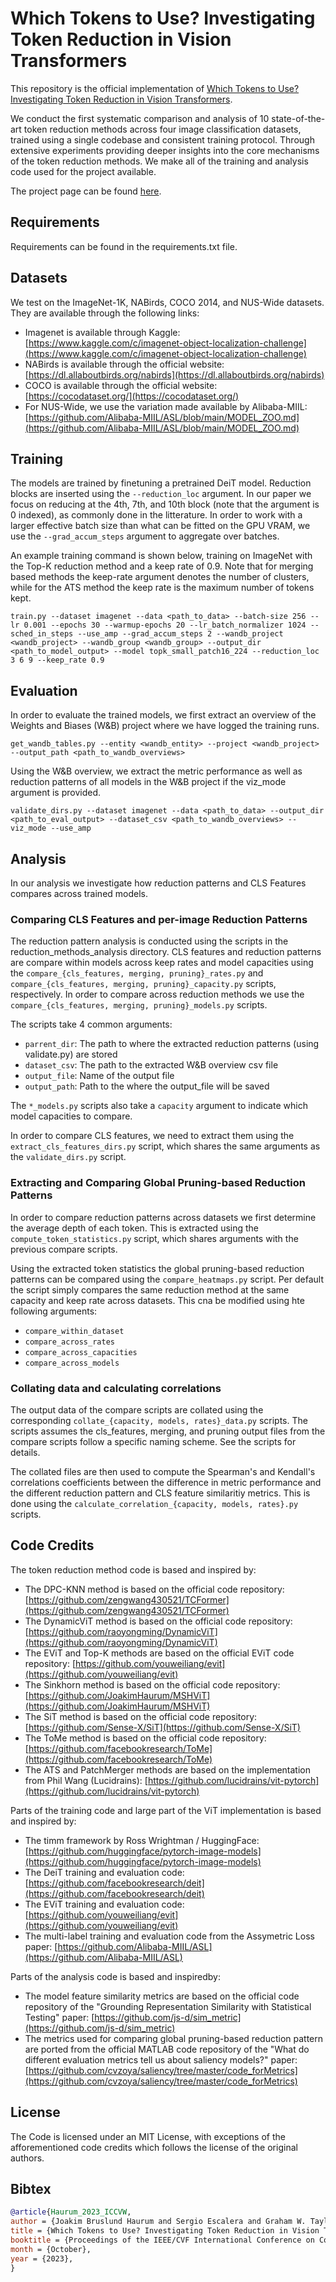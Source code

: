# Which Tokens to Use? Investigating Token Reduction in Vision Transformers

This repository is the official implementation of [Which Tokens to Use? Investigating Token Reduction in Vision Transformers](). 

We conduct the first systematic comparison and analysis of 10 state-of-the-art token reduction methods across four image classification datasets, trained using a single codebase and consistent training protocol. Through extensive experiments providing deeper insights into the core mechanisms of the token reduction methods. We make all of the training and analysis code used for the project available.

The project page can be found [here](http://vap.aau.dk/tokens).

## Requirements

Requirements can be found in the requirements.txt file. 

## Datasets

We test on the ImageNet-1K, NABirds, COCO 2014, and NUS-Wide datasets. They are available through the following links:

- Imagenet is available through Kaggle: [https://www.kaggle.com/c/imagenet-object-localization-challenge](https://www.kaggle.com/c/imagenet-object-localization-challenge)
- NABirds is available through the official website: [https://dl.allaboutbirds.org/nabirds](https://dl.allaboutbirds.org/nabirds)
- COCO is available through the official website: [https://cocodataset.org/](https://cocodataset.org/)
- For NUS-Wide, we use the variation made available by Alibaba-MIIL: [https://github.com/Alibaba-MIIL/ASL/blob/main/MODEL_ZOO.md](https://github.com/Alibaba-MIIL/ASL/blob/main/MODEL_ZOO.md)


## Training

The models are trained by finetuning a pretrained DeiT model. Reduction blocks are inserted using the `--reduction_loc` argument. In our paper we focus on reducing at the 4th, 7th, and 10th block (note that the argument is 0 indexed), as commonly done in the litterature. In order to work with a larger effective batch size than what can be fitted on the GPU VRAM, we use the `--grad_accum_steps` argument to aggregate over batches.

An example training command is shown below, training on ImageNet with the Top-K reduction method and a keep rate of 0.9. Note that for merging based methods the keep-rate argument denotes the number of clusters, while for the ATS method the keep rate is the maximum number of tokens kept.

```
train.py --dataset imagenet --data <path_to_data> --batch-size 256 --lr 0.001 --epochs 30 --warmup-epochs 20 --lr_batch_normalizer 1024 --sched_in_steps --use_amp --grad_accum_steps 2 --wandb_project <wandb_project> --wandb_group <wandb_group> --output_dir <path_to_model_output> --model topk_small_patch16_224 --reduction_loc 3 6 9 --keep_rate 0.9
```

## Evaluation

In order to evaluate the trained models, we first extract an overview of the Weights and Biases (W&B) project where we have logged the training runs.

```
get_wandb_tables.py --entity <wandb_entity> --project <wandb_project> --output_path <path_to_wandb_overviews>
```

Using the W&B overview, we extract the metric performance as well as reduction patterns of all models in the W&B project if the viz_mode argument is provided.

```
validate_dirs.py --dataset imagenet --data <path_to_data> --output_dir <path_to_eval_output> --dataset_csv <path_to_wandb_overviews> --viz_mode --use_amp
```

## Analysis

In our analysis we investigate how reduction patterns and CLS Features compares across trained models.

### Comparing CLS Features and per-image Reduction Patterns 

The reduction pattern analysis is conducted using the scripts in the reduction_methods_analysis directory.
CLS features and reduction patterns are compare within models across keep rates and model capacities using the `compare_{cls_features, merging, pruning}_rates.py` and `compare_{cls_features, merging, pruning}_capacity.py` scripts, respectively. In order to compare across reduction methods we use the `compare_{cls_features, merging, pruning}_models.py` scripts.

The scripts take 4 common arguments:
- `parrent_dir`: The path to where the extracted reduction patterns (using validate.py) are stored
- `dataset_csv`: The path to the extracted W&B overview csv file
- `output_file`: Name of the output file
- `output_path`: Path to the where the output_file will be saved

The `*_models.py` scripts also take a `capacity` argument to indicate which model capacities to compare.

In order to compare CLS features, we need to extract them using the `extract_cls_features_dirs.py` script, which shares the same arguments as the `validate_dirs.py` script.

### Extracting and Comparing Global Pruning-based Reduction Patterns

In order to compare reduction patterns across datasets we first determine the average depth of each token. This is extracted using the `compute_token_statistics.py` script, which shares arguments with the previous compare scripts.

Using the extracted token statistics the global pruning-based reduction patterns can be compared using the `compare_heatmaps.py` script.
Per default the script simply compares the same reduction method at the same capacity and keep rate across datasets. This cna be modified using hte following arguments:
- `compare_within_dataset`
- `compare_across_rates`
- `compare_across_capacities`
- `compare_across_models`

### Collating data and calculating correlations

The output data of the compare scripts are collated using the corresponding `collate_{capacity, models, rates}_data.py` scripts. The scripts assumes the cls_features, merging, and pruning output files from the compare scripts follow a specific naming scheme. See the scripts for details.

The collated files are then used to compute the Spearman's and Kendall's correlations coefficients between the difference in metric performance and the different reduction pattern and CLS feature similaritiy metrics. This is done using the `calculate_correlation_{capacity, models, rates}.py` scripts.



## Code Credits

The token reduction method code is based and inspired by:
- The DPC-KNN method is based on the official code repository: [https://github.com/zengwang430521/TCFormer](https://github.com/zengwang430521/TCFormer)
- The DynamicViT method is based on the official code repository: [https://github.com/raoyongming/DynamicViT](https://github.com/raoyongming/DynamicViT)
- The EViT and Top-K methods are based on the official EViT code repository: [https://github.com/youweiliang/evit](https://github.com/youweiliang/evit)
- The Sinkhorn method is based on the official code repository: [https://github.com/JoakimHaurum/MSHViT](https://github.com/JoakimHaurum/MSHViT)
- The SiT method is based on the official code repository: [https://github.com/Sense-X/SiT](https://github.com/Sense-X/SiT)
- The ToMe method is based on the official code repository: [https://github.com/facebookresearch/ToMe](https://github.com/facebookresearch/ToMe)
- The ATS and PatchMerger methods are based on the implementation from Phil Wang (Lucidrains): [https://github.com/lucidrains/vit-pytorch](https://github.com/lucidrains/vit-pytorch)

Parts of the training code and large part of the ViT implementation is based and inspired by:
- The timm framework by Ross Wrightman / HuggingFace: [https://github.com/huggingface/pytorch-image-models](https://github.com/huggingface/pytorch-image-models)
- The DeiT training and evaluation code: [https://github.com/facebookresearch/deit](https://github.com/facebookresearch/deit)
- The EViT training and evaluation code: [https://github.com/youweiliang/evit](https://github.com/youweiliang/evit)
- The multi-label training and evaluation code from the Assymetric Loss paper: [https://github.com/Alibaba-MIIL/ASL](https://github.com/Alibaba-MIIL/ASL)

Parts of the analysis code is based and inspiredby:
- The model feature similarity metrics are based on the official code repository of the "Grounding Representation Similarity with Statistical Testing" paper: [https://github.com/js-d/sim_metric](https://github.com/js-d/sim_metric)
- The metrics used for comparing global pruning-based reduction pattern are ported from the official MATLAB code repository of the "What do different evaluation metrics tell us about saliency models?" paper: [https://github.com/cvzoya/saliency/tree/master/code_forMetrics](https://github.com/cvzoya/saliency/tree/master/code_forMetrics)

## License

The Code is licensed under an MIT License, with exceptions of the afforementioned code credits which follows the license of the original authors.

## Bibtex
```bibtex
@article{Haurum_2023_ICCVW,
author = {Joakim Bruslund Haurum and Sergio Escalera and Graham W. Taylor and Thomas B. Moeslund},
title = {Which Tokens to Use? Investigating Token Reduction in Vision Transformers},
booktitle = {Proceedings of the IEEE/CVF International Conference on Computer Vision (ICCV) Workshops},
month = {October},
year = {2023},
}
```